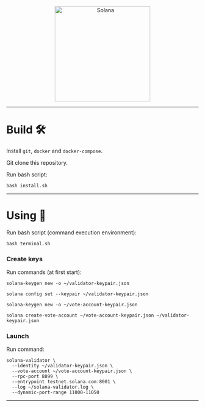 <p align="center">
  <a href="https://solana.com">
    <img alt="Solana" src="https://i.imgur.com/uBVzyX3.png" width="250" />
  </a>
</p>

---

# Build 🛠

Install `git`, `docker` and `docker-compose`.

Git clone this repository.


Run bash script:

```
bash install.sh
```

---

# Using 👏

Run bash script (command execution environment):

```
bash terminal.sh
```

### Create keys

Run commands (at first start):

```
solana-keygen new -o ~/validator-keypair.json
```
```
solana config set --keypair ~/validator-keypair.json
```
```
solana-keygen new -o ~/vote-account-keypair.json
```
```
solana create-vote-account ~/vote-account-keypair.json ~/validator-keypair.json
```

### Launch

Run command:

```
solana-validator \
  --identity ~/validator-keypair.json \
  --vote-account ~/vote-account-keypair.json \
  --rpc-port 8899 \
  --entrypoint testnet.solana.com:8001 \
  --log ~/solana-validator.log \
  --dynamic-port-range 11000-11050
```


---

